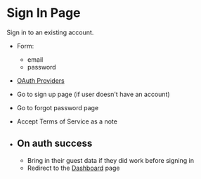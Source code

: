 # Sign In Page
  Sign in to an existing account.
  
  - Form:
    - email 
    - password
  - [OAuth Providers](../README.md#oauth-providers)
  - Go to sign up page (if user doesn't have an account)
  - Go to forgot password page 
  - Accept Terms of Service as a note
    
  - ## On auth success  
    - Bring in their guest data if they did work before signing in
    - Redirect to the [Dashboard](../../../dashboard/README.md) page  